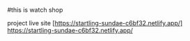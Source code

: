 #this is watch shop

project live site [https://startling-sundae-c6bf32.netlify.app/]
https://startling-sundae-c6bf32.netlify.app/
